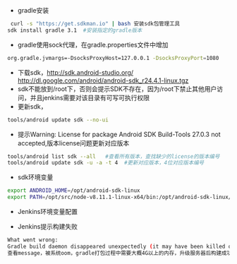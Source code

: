  * gradle安装
```bash
 curl -s "https://get.sdkman.io" | bash 安装sdk包管理工具
sdk install gradle 3.1  #安装指定的gradle版本
```  

* gradle使用sock代理，在gradle.properties文件中增加
```bash
org.gradle.jvmargs=-DsocksProxyHost=127.0.0.1 -DsocksProxyPort=1080  
```  
* 下载sdk，http://sdk.android-studio.org/  http://dl.google.com/android/android-sdk_r24.4.1-linux.tgz 
* sdk不能放到/root下，否则会提示SDK不存在，因为/root下禁止其他用户访问，并且jenkins需要对该目录有可写可执行权限  
* 更新sdk，
```bash
tools/android update sdk --no-ui
```
* 提示Warning: License for package Android SDK Build-Tools 27.0.3 not accepted,版本license问题更新对应版本  
```bash  
tools/android list sdk --all   #查看所有版本，查找缺少的license的版本编号
tools/android update sdk -u -a -t 4  #更新对应版本，4位对应版本编号
```  
* sdk环境变量  
```bash
export ANDROID_HOME=/opt/android-sdk-linux
export PATH=/opt/src/node-v8.11.1-linux-x64/bin:/opt/android-sdk-linux/tools:/opt/android-sdk-linux/platforms:$PATH
```  

* Jenkins环境变量配置


* Jenkins提示构建失败  

```bash
What went wrong:
Gradle build daemon disappeared unexpectedly (it may have been killed or may have crashed)
查看message，被系统oom，gradle打包过程中需要大概4G以上的内存，升级服务器后构建成功
```


